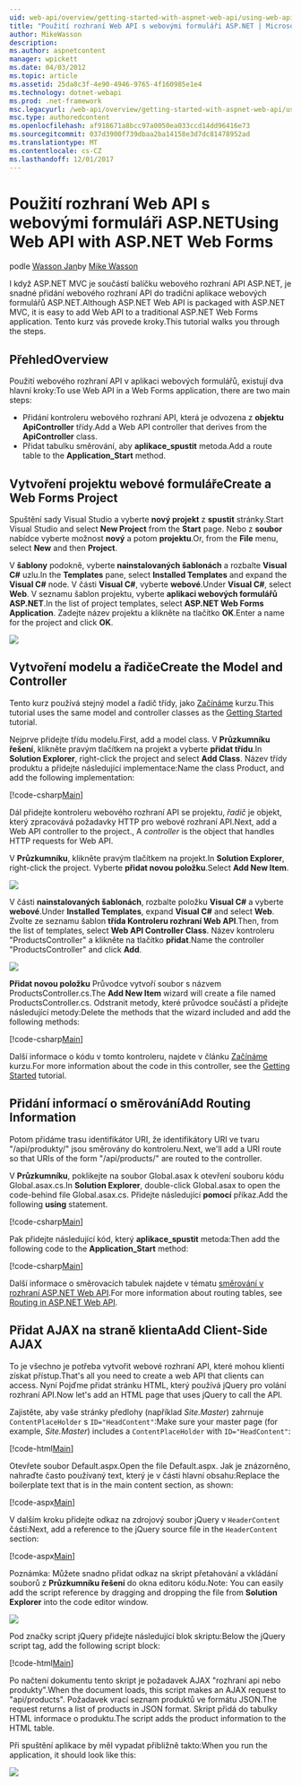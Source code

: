 ```yaml
---
uid: web-api/overview/getting-started-with-aspnet-web-api/using-web-api-with-aspnet-web-forms
title: "Použití rozhraní Web API s webovými formuláři ASP.NET | Microsoft Docs"
author: MikeWasson
description: 
ms.author: aspnetcontent
manager: wpickett
ms.date: 04/03/2012
ms.topic: article
ms.assetid: 25da8c3f-4e90-4946-9765-4f160985e1e4
ms.technology: dotnet-webapi
ms.prod: .net-framework
msc.legacyurl: /web-api/overview/getting-started-with-aspnet-web-api/using-web-api-with-aspnet-web-forms
msc.type: authoredcontent
ms.openlocfilehash: af918671a8bcc97a0050ea033ccd14dd96416e73
ms.sourcegitcommit: 037d3900f739dbaa2ba14158e3d7dc81478952ad
ms.translationtype: MT
ms.contentlocale: cs-CZ
ms.lasthandoff: 12/01/2017
---
```

<a name="using-web-api-with-aspnet-web-forms"></a><span data-ttu-id="2294f-102">Použití rozhraní Web API s webovými formuláři ASP.NET</span><span class="sxs-lookup"><span data-stu-id="2294f-102">Using Web API with ASP.NET Web Forms</span></span>
====================
<span data-ttu-id="2294f-103">podle [Wasson Jan](https://github.com/MikeWasson)</span><span class="sxs-lookup"><span data-stu-id="2294f-103">by [Mike Wasson](https://github.com/MikeWasson)</span></span>

<span data-ttu-id="2294f-104">I když ASP.NET MVC je součástí balíčku webového rozhraní API ASP.NET, je snadné přidání webového rozhraní API do tradiční aplikace webových formulářů ASP.NET.</span><span class="sxs-lookup"><span data-stu-id="2294f-104">Although ASP.NET Web API is packaged with ASP.NET MVC, it is easy to add Web API to a traditional ASP.NET Web Forms application.</span></span> <span data-ttu-id="2294f-105">Tento kurz vás provede kroky.</span><span class="sxs-lookup"><span data-stu-id="2294f-105">This tutorial walks you through the steps.</span></span>

## <a name="overview"></a><span data-ttu-id="2294f-106">Přehled</span><span class="sxs-lookup"><span data-stu-id="2294f-106">Overview</span></span>

<span data-ttu-id="2294f-107">Použití webového rozhraní API v aplikaci webových formulářů, existují dva hlavní kroky:</span><span class="sxs-lookup"><span data-stu-id="2294f-107">To use Web API in a Web Forms application, there are two main steps:</span></span>

- <span data-ttu-id="2294f-108">Přidání kontroleru webového rozhraní API, která je odvozena z **objektu ApiController** třídy.</span><span class="sxs-lookup"><span data-stu-id="2294f-108">Add a Web API controller that derives from the **ApiController** class.</span></span>
- <span data-ttu-id="2294f-109">Přidat tabulku směrování, aby **aplikace\_spustit** metoda.</span><span class="sxs-lookup"><span data-stu-id="2294f-109">Add a route table to the **Application\_Start** method.</span></span>

## <a name="create-a-web-forms-project"></a><span data-ttu-id="2294f-110">Vytvoření projektu webové formuláře</span><span class="sxs-lookup"><span data-stu-id="2294f-110">Create a Web Forms Project</span></span>

<span data-ttu-id="2294f-111">Spuštění sady Visual Studio a vyberte **nový projekt** z **spustit** stránky.</span><span class="sxs-lookup"><span data-stu-id="2294f-111">Start Visual Studio and select **New Project** from the **Start** page.</span></span> <span data-ttu-id="2294f-112">Nebo z **soubor** nabídce vyberte možnost **nový** a potom **projektu**.</span><span class="sxs-lookup"><span data-stu-id="2294f-112">Or, from the **File** menu, select **New** and then **Project**.</span></span>

<span data-ttu-id="2294f-113">V **šablony** podokně, vyberte **nainstalovaných šablonách** a rozbalte **Visual C#** uzlu.</span><span class="sxs-lookup"><span data-stu-id="2294f-113">In the **Templates** pane, select **Installed Templates** and expand the **Visual C#** node.</span></span> <span data-ttu-id="2294f-114">V části **Visual C#**, vyberte **webové**.</span><span class="sxs-lookup"><span data-stu-id="2294f-114">Under **Visual C#**, select **Web**.</span></span> <span data-ttu-id="2294f-115">V seznamu šablon projektu, vyberte **aplikaci webových formulářů ASP.NET**.</span><span class="sxs-lookup"><span data-stu-id="2294f-115">In the list of project templates, select **ASP.NET Web Forms Application**.</span></span> <span data-ttu-id="2294f-116">Zadejte název projektu a klikněte na tlačítko **OK**.</span><span class="sxs-lookup"><span data-stu-id="2294f-116">Enter a name for the project and click **OK**.</span></span>

![](using-web-api-with-aspnet-web-forms/_static/image1.png)

## <a name="create-the-model-and-controller"></a><span data-ttu-id="2294f-117">Vytvoření modelu a řadiče</span><span class="sxs-lookup"><span data-stu-id="2294f-117">Create the Model and Controller</span></span>

<span data-ttu-id="2294f-118">Tento kurz používá stejný model a řadič třídy, jako [Začínáme](tutorial-your-first-web-api.md) kurzu.</span><span class="sxs-lookup"><span data-stu-id="2294f-118">This tutorial uses the same model and controller classes as the [Getting Started](tutorial-your-first-web-api.md) tutorial.</span></span>

<span data-ttu-id="2294f-119">Nejprve přidejte třídu modelu.</span><span class="sxs-lookup"><span data-stu-id="2294f-119">First, add a model class.</span></span> <span data-ttu-id="2294f-120">V **Průzkumníku řešení**, klikněte pravým tlačítkem na projekt a vyberte **přidat třídu**.</span><span class="sxs-lookup"><span data-stu-id="2294f-120">In **Solution Explorer**, right-click the project and select **Add Class**.</span></span> <span data-ttu-id="2294f-121">Název třídy produktu a přidejte následující implementace:</span><span class="sxs-lookup"><span data-stu-id="2294f-121">Name the class Product, and add the following implementation:</span></span>

[!code-csharp[Main](using-web-api-with-aspnet-web-forms/samples/sample1.cs)]

<span data-ttu-id="2294f-122">Dál přidejte kontroleru webového rozhraní API se projektu, *řadič* je objekt, který zpracovává požadavky HTTP pro webové rozhraní API.</span><span class="sxs-lookup"><span data-stu-id="2294f-122">Next, add a Web API controller to the project., A *controller* is the object that handles HTTP requests for Web API.</span></span>

<span data-ttu-id="2294f-123">V **Průzkumníku**, klikněte pravým tlačítkem na projekt.</span><span class="sxs-lookup"><span data-stu-id="2294f-123">In **Solution Explorer**, right-click the project.</span></span> <span data-ttu-id="2294f-124">Vyberte **přidat novou položku**.</span><span class="sxs-lookup"><span data-stu-id="2294f-124">Select **Add New Item**.</span></span>

![](using-web-api-with-aspnet-web-forms/_static/image2.png)

<span data-ttu-id="2294f-125">V části **nainstalovaných šablonách**, rozbalte položku **Visual C#** a vyberte **webové**.</span><span class="sxs-lookup"><span data-stu-id="2294f-125">Under **Installed Templates**, expand **Visual C#** and select **Web**.</span></span> <span data-ttu-id="2294f-126">Zvolte ze seznamu šablon **třída Kontroleru rozhraní Web API**.</span><span class="sxs-lookup"><span data-stu-id="2294f-126">Then, from the list of templates, select **Web API Controller Class**.</span></span> <span data-ttu-id="2294f-127">Název kontroleru "ProductsController" a klikněte na tlačítko **přidat**.</span><span class="sxs-lookup"><span data-stu-id="2294f-127">Name the controller "ProductsController" and click **Add**.</span></span>

![](using-web-api-with-aspnet-web-forms/_static/image3.png)

<span data-ttu-id="2294f-128">**Přidat novou položku** Průvodce vytvoří soubor s názvem ProductsController.cs.</span><span class="sxs-lookup"><span data-stu-id="2294f-128">The **Add New Item** wizard will create a file named ProductsController.cs.</span></span> <span data-ttu-id="2294f-129">Odstranit metody, které průvodce součástí a přidejte následující metody:</span><span class="sxs-lookup"><span data-stu-id="2294f-129">Delete the methods that the wizard included and add the following methods:</span></span>

[!code-csharp[Main](using-web-api-with-aspnet-web-forms/samples/sample2.cs)]

<span data-ttu-id="2294f-130">Další informace o kódu v tomto kontroleru, najdete v článku [Začínáme](tutorial-your-first-web-api.md) kurzu.</span><span class="sxs-lookup"><span data-stu-id="2294f-130">For more information about the code in this controller, see the [Getting Started](tutorial-your-first-web-api.md) tutorial.</span></span>

## <a name="add-routing-information"></a><span data-ttu-id="2294f-131">Přidání informací o směrování</span><span class="sxs-lookup"><span data-stu-id="2294f-131">Add Routing Information</span></span>

<span data-ttu-id="2294f-132">Potom přidáme trasu identifikátor URI, že identifikátory URI ve tvaru &quot;/api/produkty/&quot; jsou směrovány do kontroleru.</span><span class="sxs-lookup"><span data-stu-id="2294f-132">Next, we'll add a URI route so that URIs of the form &quot;/api/products/&quot; are routed to the controller.</span></span>

<span data-ttu-id="2294f-133">V **Průzkumníku**, poklikejte na soubor Global.asax k otevření souboru kódu Global.asax.cs.</span><span class="sxs-lookup"><span data-stu-id="2294f-133">In **Solution Explorer**, double-click Global.asax to open the code-behind file Global.asax.cs.</span></span> <span data-ttu-id="2294f-134">Přidejte následující **pomocí** příkaz.</span><span class="sxs-lookup"><span data-stu-id="2294f-134">Add the following **using** statement.</span></span>

[!code-csharp[Main](using-web-api-with-aspnet-web-forms/samples/sample3.cs)]

<span data-ttu-id="2294f-135">Pak přidejte následující kód, který **aplikace\_spustit** metoda:</span><span class="sxs-lookup"><span data-stu-id="2294f-135">Then add the following code to the **Application\_Start** method:</span></span>

[!code-csharp[Main](using-web-api-with-aspnet-web-forms/samples/sample4.cs)]

<span data-ttu-id="2294f-136">Další informace o směrovacích tabulek najdete v tématu [směrování v rozhraní ASP.NET Web API](../web-api-routing-and-actions/routing-in-aspnet-web-api.md).</span><span class="sxs-lookup"><span data-stu-id="2294f-136">For more information about routing tables, see [Routing in ASP.NET Web API](../web-api-routing-and-actions/routing-in-aspnet-web-api.md).</span></span>

## <a name="add-client-side-ajax"></a><span data-ttu-id="2294f-137">Přidat AJAX na straně klienta</span><span class="sxs-lookup"><span data-stu-id="2294f-137">Add Client-Side AJAX</span></span>

<span data-ttu-id="2294f-138">To je všechno je potřeba vytvořit webové rozhraní API, které mohou klienti získat přístup.</span><span class="sxs-lookup"><span data-stu-id="2294f-138">That's all you need to create a web API that clients can access.</span></span> <span data-ttu-id="2294f-139">Nyní Pojďme přidat stránku HTML, který používá jQuery pro volání rozhraní API.</span><span class="sxs-lookup"><span data-stu-id="2294f-139">Now let's add an HTML page that uses jQuery to call the API.</span></span>

<span data-ttu-id="2294f-140">Zajistěte, aby vaše stránky předlohy (například *Site.Master*) zahrnuje `ContentPlaceHolder` s `ID="HeadContent"`:</span><span class="sxs-lookup"><span data-stu-id="2294f-140">Make sure your master page (for example, *Site.Master*) includes a `ContentPlaceHolder` with `ID="HeadContent"`:</span></span>

[!code-html[Main](using-web-api-with-aspnet-web-forms/samples/sample8.html)]

<span data-ttu-id="2294f-141">Otevřete soubor Default.aspx.</span><span class="sxs-lookup"><span data-stu-id="2294f-141">Open the file Default.aspx.</span></span> <span data-ttu-id="2294f-142">Jak je znázorněno, nahraďte často používaný text, který je v části hlavní obsahu:</span><span class="sxs-lookup"><span data-stu-id="2294f-142">Replace the boilerplate text that is in the main content section, as shown:</span></span>

[!code-aspx[Main](using-web-api-with-aspnet-web-forms/samples/sample5.aspx)]

<span data-ttu-id="2294f-143">V dalším kroku přidejte odkaz na zdrojový soubor jQuery v `HeaderContent` části:</span><span class="sxs-lookup"><span data-stu-id="2294f-143">Next, add a reference to the jQuery source file in the `HeaderContent` section:</span></span>

[!code-aspx[Main](using-web-api-with-aspnet-web-forms/samples/sample6.aspx?highlight=2)]

<span data-ttu-id="2294f-144">Poznámka: Můžete snadno přidat odkaz na skript přetahování a vkládání souborů z **Průzkumníku řešení** do okna editoru kódu.</span><span class="sxs-lookup"><span data-stu-id="2294f-144">Note: You can easily add the script reference by dragging and dropping the file from **Solution Explorer** into the code editor window.</span></span>

![](using-web-api-with-aspnet-web-forms/_static/image4.png)

<span data-ttu-id="2294f-145">Pod značky script jQuery přidejte následující blok skriptu:</span><span class="sxs-lookup"><span data-stu-id="2294f-145">Below the jQuery script tag, add the following script block:</span></span>

[!code-html[Main](using-web-api-with-aspnet-web-forms/samples/sample7.html)]

<span data-ttu-id="2294f-146">Po načtení dokumentu tento skript je požadavek AJAX &quot;rozhraní api nebo produkty&quot;.</span><span class="sxs-lookup"><span data-stu-id="2294f-146">When the document loads, this script makes an AJAX request to &quot;api/products&quot;.</span></span> <span data-ttu-id="2294f-147">Požadavek vrací seznam produktů ve formátu JSON.</span><span class="sxs-lookup"><span data-stu-id="2294f-147">The request returns a list of products in JSON format.</span></span> <span data-ttu-id="2294f-148">Skript přidá do tabulky HTML informace o produktu.</span><span class="sxs-lookup"><span data-stu-id="2294f-148">The script adds the product information to the HTML table.</span></span>

<span data-ttu-id="2294f-149">Při spuštění aplikace by měl vypadat přibližně takto:</span><span class="sxs-lookup"><span data-stu-id="2294f-149">When you run the application, it should look like this:</span></span>

![](using-web-api-with-aspnet-web-forms/_static/image5.png)
